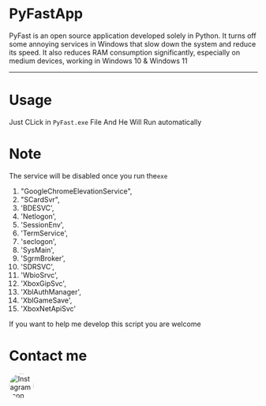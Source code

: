 # PyFastApp
 

PyFast is an open source application developed solely in Python. It turns off some annoying services in Windows that slow down the system and reduce its speed. It also reduces RAM consumption significantly, especially on medium devices, working in Windows 10 & Windows 11 

********************************* 

# Usage   

Just CLick in `PyFast.exe` File And He Will Run automatically  


# Note 

The service will be disabled once you run the`exe` 

1. "GoogleChromeElevationService",
2. "SCardSvr",
2.    'BDESVC',
2.    'Netlogon',
2.    'SessionEnv',
2.    'TermService',
2.    'seclogon',
  2.  'SysMain',
 2.   'SgrmBroker',
 2.   'SDRSVC',
2.    'WbioSrvc',
2.    'XboxGipSvc',
2.    'XblAuthManager',
2.    'XblGameSave',
2.    'XboxNetApiSvc' 


If you want to help me develop this script you are welcome  


# Contact me 

<a href="https://www.instagram.com/zl1_310/" style = "border-radius: 45px ">
  <img src="https://encrypted-tbn0.gstatic.com/images?q=tbn:ANd9GcTNDSc2kBojlcAsXp4YYp4MJQHHizDnPuvP7g&s" alt="Instagram Icon" style="width: 50px; height: 50px; border-radius: 45px ;" />
</a> 






 





